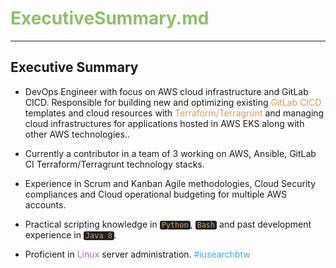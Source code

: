 # <clrgn>ExecutiveSummary.md</clrgn>

---

## Executive Summary
- DevOps Engineer with focus on AWS cloud infrastructure and GitLab CICD. Responsible for building new and optimizing existing <clrog>GitLab CICD</clrog> templates and cloud resources with <clrog>Terraform/Terragrunt</clrog> and managing cloud infrastructures for applications hosted in AWS EKS along with other AWS technologies.</span>.

- Currently a contributor in a team of 3 working on AWS, Ansible, GitLab CI Terraform/Terragrunt technology stacks.

- Experience in Scrum and Kanban Agile methodologies, Cloud Security compliances and Cloud operational budgeting for multiple AWS accounts.

- Practical scripting knowledge in <clrog>`Python`</clrog>, <clrog>`Bash`</clrog> and past development experience in <clrog>`Java 8`</clrog>.

- Proficient in <clrmg>Linux</clrmg> server administration. <clrbl>#iusearchbtw</clrbl>


<style>
/* @group Block Quotes */

blockquote {
	border-left: 5px solid #333;
	padding-left: 1rem;
	
}
/* @end */

/* @group Pre-formatted and Code */

pre {
	overflow: auto;
	margin: 1rem 0;
	padding: .5rem;

	font-size: .875em;
	white-space: pre;
	
	background-color: #1e2326;
	border: 1px solid #bbc3c5;
	border-radius: 3px;
}

code {
	padding: 0 .25em;
	
	white-space: pre;
	font-family: Source Code Pro, monospace;
	
	background-color: #1e2326;
	/* border: 1px solid #bbc3c5; */
	border-radius: 3px;
}

pre code {
	padding: 0;

	word-wrap: normal;
	white-space: pre-wrap;
}

pre code, pre tt {
	background-color: transparent;
	border: none;
}
/* @end */

clrog {
  color: #d19a66;
}

clrgn {
  color: #8cc265;
}

clrbl {
	color: #4aa5f0;
}

clrrd {
	color: #e05561;
}

clrmg {
	color: #c162de;
}

clrcy {
	color: #42b3c2;
}
</style>